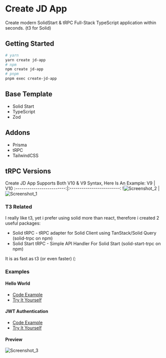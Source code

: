# Create JD App

Create modern SolidStart & tRPC Full-Stack TypeScript application within seconds. (t3 for Solid)

## Getting Started

```bash
# yarn
yarn create jd-app
# npm
npm create jd-app
# pnpm
pnpm exec create-jd-app
```

## Base Template

- Solid Start
- TypeScript
- Zod

## Addons

- Prisma
- tRPC
- TailwindCSS

## tRPC Versions

Create JD App Supports Both V10 & V9 Syntax, Here Is An Example:
V9 | V10
:-------------------------:|:-------------------------:
!![Screenshot_2](https://user-images.githubusercontent.com/91349014/196059310-43d3783a-1d76-4aa1-bcb6-93f2533a8301.png) | ![Screenshot_1](https://user-images.githubusercontent.com/91349014/196059234-20864c82-1534-4b94-baba-964bac194924.png)

### T3 Related

I really like t3, yet i prefer using solid more than react, therefore i created 2 useful packages:

- Solid tRPC - tRPC adapter for Solid Client using TanStack/Solid Query (solid-trpc on npm)
- Solid Start tRPC - Simple API Handler For Solid Start (solid-start-trpc on npm)

It is as fast as t3 (or even faster) (:

### Examples

#### Hello World

- [Code Example](https://github.com/OrJDev/solid-start-trpc-hello-world/)
- [Try It Yourself](https://trpc-start.vercel.app)

#### JWT Authentication

- [Code Example](https://github.com/OrJDev/solid-trpc-authentication)
- [Try It Yourself](https://authentication-liard.vercel.app/)

#### Preview

![Screenshot_3](https://user-images.githubusercontent.com/91349014/196059471-89c65bd1-03ae-41f0-a2d5-238ad23610fd.png)
